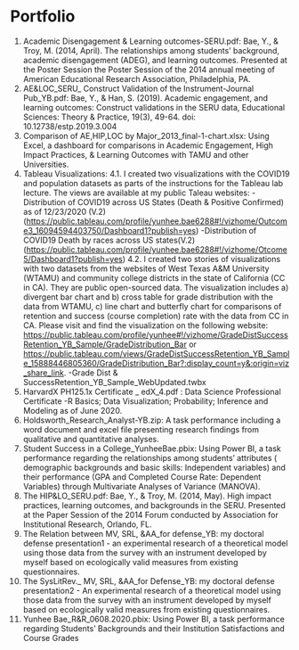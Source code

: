 # Portfolio
1.	Academic Disengagement & Learning outcomes-SERU.pdf:
Bae, Y., & Troy, M. (2014, April). The relationships among students’ background, academic 
disengagement (ADEG), and learning outcomes. Presented at the Poster Session the Poster Session of the 2014 annual meeting of American Educational Research Association, Philadelphia, PA. 
2.	AE&LOC_SERU_ Construct Validation of the Instrument-Journal Pub_YB.pdf:
Bae, Y., & Han, S. (2019). Academic engagement, and learning outcomes: Construct validations in the SERU data, Educational Sciences: Theory & Practice, 19(3), 49-64. doi: 10.12738/estp.2019.3.004
3.	Comparison of AE,HIP,LOC by Major_2013_final-1-chart.xlsx: 
Using Excel, a dashboard for comparisons in Academic Engagement, High Impact Practices, & Learning Outcomes with TAMU and other Universities.
4. Tableau Visualizations:
  4.1. I created two visualizations with the COVID19 and population datasets as parts of the instructions for the Tableau lab lecture. The views are available at my public Taleau websites: 
 -Distribution of COVID19 across US States (Death & Positive Confirmed) as of 12/23/2020 (V.2) 
 (https://public.tableau.com/profile/yunhee.bae6288#!/vizhome/Outcome3_16094594403750/Dashboard1?publish=yes)
 -Distribution of COVID19 Death by races across US states(V.2)
 (https://public.tableau.com/profile/yunhee.bae6288#!/vizhome/Otcome5/Dashboard1?publish=yes)
  4.2. I created two stories of visualizations with two datasets from the websites of West Texas A&M University (WTAMU) and community college districts in the state of California (CC in CA). They are public open-sourced data. The visualization includes a) divergent bar chart and b) cross table for grade distribution with the data from WTAMU, c) line chart and butterfly chart for comparisons of retention and success (course completion) rate with the data from CC in CA. Please visit and find the visualization on the following website:
https://public.tableau.com/profile/yunhee#!/vizhome/GradeDistSuccessRetention_YB_Sample/GradeDistribution_Bar 
or
https://public.tableau.com/views/GradeDistSuccessRetention_YB_Sample_15888446805360/GradeDistribution_Bar?:display_count=y&:origin=viz_share_link. 
 -Grade Dist & SuccessRetention_YB_Sample_WebUpdated.twbx
5.	HarvardX PH125.1x Certificate _ edX_4.pdf : 
Data Science Professional Certificate -R Basics; Data Visualization; Probability; Inference and Modeling as of June 2020.
6.	Holdsworth_Research_Analyst-YB.zip:
A task performance including a word document and excel file presenting research findings from qualitative and quantitative analyses.
7.	Student Success in a College_YunheeBae.pbix:
Using Power BI, a task performance regarding the relationships among students’ attributes ( demographic backgrounds and basic skills: Independent variables) and their performance (GPA and Completed Course Rate: Dependent Variables) through Multivariate Analyses of Variance (MANOVA).
8.	The HIP&LO_SERU.pdf: 
Bae, Y., & Troy, M. (2014, May). High impact practices, learning outcomes, and backgrounds in the SERU. Presented at the Paper Session of the 2014 Forum conducted by Association for Institutional Research, Orlando, FL. 
9. The Relation between MV, SRL, &AA_for defense_YB:
my doctoral defense presentation1 - an experimental research of a theoretical model using those data from the survey with an instrument developed by myself based on ecologically valid measures from existing questionnaires.
10. The SysLitRev._ MV, SRL, &AA_for Defense_YB:
my doctoral defense presentation2 - An experimental research of a theoretical model using those data from the survey with an instrument developed by myself based on ecologically valid measures from existing questionnaires.
11.	Yunhee Bae_R&R_0608.2020.pbix:
Using Power BI, a task performance regarding Students’ Backgrounds and their Institution Satisfactions and Course Grades
